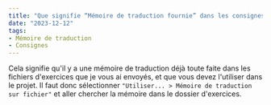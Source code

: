 ```yaml
---
title: "Que signifie “Mémoire de traduction fournie” dans les consignes ?"
date: "2023-12-12"
tags:
- Mémoire de traduction
- Consignes
---
```


Cela signifie qu'il y a une mémoire de traduction déjà toute faite dans les fichiers d'exercices que je vous ai envoyés, et que vous devez l'utiliser dans le projet. 
Il faut donc sélectionner `"Utiliser... > Mémoire de traduction sur fichier"` et aller chercher la mémoire dans le dossier d'exercices.
